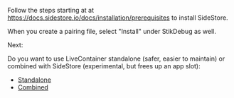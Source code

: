 Follow the steps starting at at https://docs.sidestore.io/docs/installation/prerequisites to install SideStore.

When you create a pairing file, select "Install" under StikDebug as well.

Next:

Do you want to use LiveContainer standalone (safer, easier to maintain) or combined with SideStore (experimental, but frees up an app slot):
- [Standalone](./install-livecontainer-standalone.md)
- [Combined](./install-sidestore+livecontainer.md)
